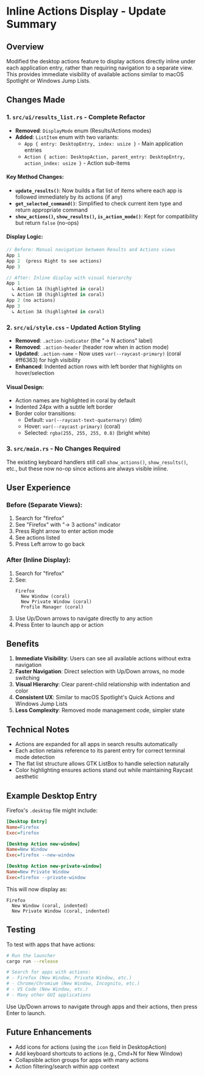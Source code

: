 # Inline Actions Display - Update Summary

## Overview

Modified the desktop actions feature to display actions directly inline under each application entry, rather than requiring navigation to a separate view. This provides immediate visibility of available actions similar to macOS Spotlight or Windows Jump Lists.

## Changes Made

### 1. `src/ui/results_list.rs` - Complete Refactor

- **Removed**: `DisplayMode` enum (Results/Actions modes)
- **Added**: `ListItem` enum with two variants:
  - `App { entry: DesktopEntry, index: usize }` - Main application entries
  - `Action { action: DesktopAction, parent_entry: DesktopEntry, action_index: usize }` - Action sub-items

#### Key Method Changes:

- **`update_results()`**: Now builds a flat list of items where each app is followed immediately by its actions (if any)
- **`get_selected_command()`**: Simplified to check current item type and return appropriate command
- **`show_actions()`, `show_results()`, `is_action_mode()`**: Kept for compatibility but return `false` (no-ops)

#### Display Logic:

```rust
// Before: Manual navigation between Results and Actions views
App 1
App 2  (press Right to see actions)
App 3

// After: Inline display with visual hierarchy
App 1
  ↳ Action 1A (highlighted in coral)
  ↳ Action 1B (highlighted in coral)
App 2 (no actions)
App 3
  ↳ Action 3A (highlighted in coral)
```

### 2. `src/ui/style.css` - Updated Action Styling

- **Removed**: `.action-indicator` (the "→ N actions" label)
- **Removed**: `.action-header` (header row when in action mode)
- **Updated**: `.action-name` - Now uses `var(--raycast-primary)` (coral #ff6363) for high visibility
- **Enhanced**: Indented action rows with left border that highlights on hover/selection

#### Visual Design:

- Action names are highlighted in coral by default
- Indented 24px with a subtle left border
- Border color transitions:
  - Default: `var(--raycast-text-quaternary)` (dim)
  - Hover: `var(--raycast-primary)` (coral)
  - Selected: `rgba(255, 255, 255, 0.8)` (bright white)

### 3. `src/main.rs` - No Changes Required

The existing keyboard handlers still call `show_actions()`, `show_results()`, etc., but these now no-op since actions are always visible inline.

## User Experience

### Before (Separate Views):

1. Search for "firefox"
2. See "Firefox" with "→ 3 actions" indicator
3. Press Right arrow to enter action mode
4. See actions listed
5. Press Left arrow to go back

### After (Inline Display):

1. Search for "firefox"
2. See:
   ```
   Firefox
     New Window (coral)
     New Private Window (coral)
     Profile Manager (coral)
   ```
3. Use Up/Down arrows to navigate directly to any action
4. Press Enter to launch app or action

## Benefits

1. **Immediate Visibility**: Users can see all available actions without extra navigation
2. **Faster Navigation**: Direct selection with Up/Down arrows, no mode switching
3. **Visual Hierarchy**: Clear parent-child relationship with indentation and color
4. **Consistent UX**: Similar to macOS Spotlight's Quick Actions and Windows Jump Lists
5. **Less Complexity**: Removed mode management code, simpler state

## Technical Notes

- Actions are expanded for all apps in search results automatically
- Each action retains reference to its parent entry for correct terminal mode detection
- The flat list structure allows GTK ListBox to handle selection naturally
- Color highlighting ensures actions stand out while maintaining Raycast aesthetic

## Example Desktop Entry

Firefox's `.desktop` file might include:

```ini
[Desktop Entry]
Name=Firefox
Exec=firefox

[Desktop Action new-window]
Name=New Window
Exec=firefox --new-window

[Desktop Action new-private-window]
Name=New Private Window
Exec=firefox --private-window
```

This will now display as:

```
Firefox
  New Window (coral, indented)
  New Private Window (coral, indented)
```

## Testing

To test with apps that have actions:

```bash
# Run the launcher
cargo run --release

# Search for apps with actions:
# - Firefox (New Window, Private Window, etc.)
# - Chrome/Chromium (New Window, Incognito, etc.)
# - VS Code (New Window, etc.)
# - Many other GUI applications
```

Use Up/Down arrows to navigate through apps and their actions, then press Enter to launch.

## Future Enhancements

- Add icons for actions (using the `icon` field in DesktopAction)
- Add keyboard shortcuts to actions (e.g., Cmd+N for New Window)
- Collapsible action groups for apps with many actions
- Action filtering/search within app context
